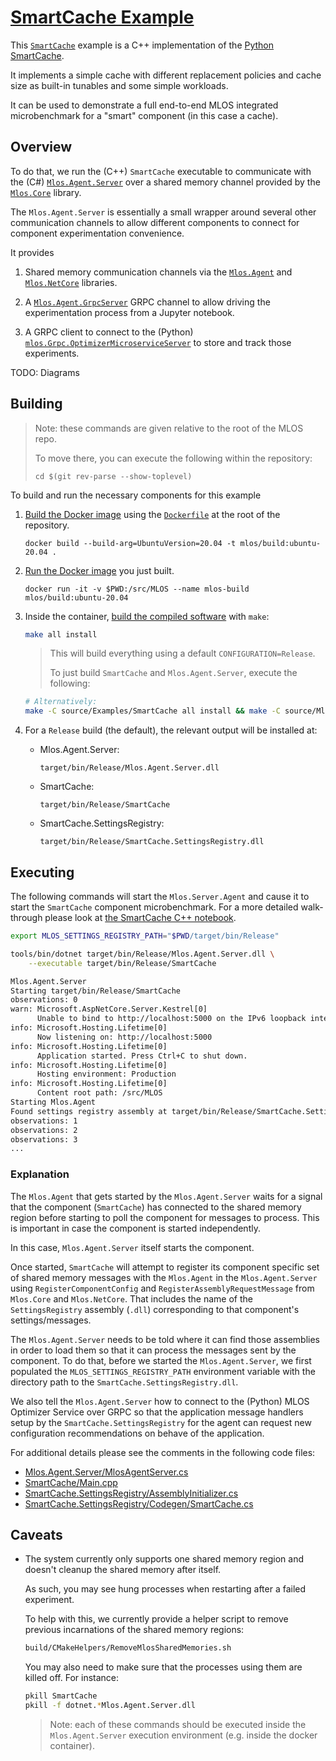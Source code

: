 # [SmartCache Example](./#mlos-github-tree-view)

This [`SmartCache`](./#mlos-github-tree-view) example is a C++ implementation of the [Python SmartCache](../../Mlos.Python/mlos/Examples/SmartCache/#mlos-github-tree-view).

It implements a simple cache with different replacement policies and cache size as built-in tunables and some simple workloads.

It can be used to demonstrate a full end-to-end MLOS integrated microbenchmark for a "smart" component (in this case a cache).

## Overview

To do that, we run the (C++) `SmartCache` executable to communicate with the (C#) [`Mlos.Agent.Server`](../../Mlos.Agent.Server/#mlos-github-tree-view) over a shared memory channel provided by the [`Mlos.Core`](../../Mlos.Core/#mlos-github-tree-view) library.

The `Mlos.Agent.Server` is essentially a small wrapper around several other communication channels to allow different components to connect for component experimentation convenience.

It provides

1. Shared memory communication channels via the [`Mlos.Agent`](../../Mlos.Agent/#mlos-github-tree-view) and [`Mlos.NetCore`](../../Mlos.NetCore/#mlos-github-tree-view) libraries.

2. A [`Mlos.Agent.GrpcServer`](../../Mlos.Agent.GrpcClient/#mlos-github-tree-view) GRPC channel to allow driving the experimentation process from a Jupyter notebook.

3. A GRPC client to connect to the (Python) [`mlos.Grpc.OptimizerMicroserviceServer`](../../Mlos.Python/mlos/Grpc/OptimizerMicroserviceServer.py#mlos-github-tree-view) to store and track those experiments.

TODO: Diagrams

## Building

> Note: these commands are given relative to the root of the MLOS repo.
>
> To move there, you can execute the following within the repository:
>
> `cd $(git rev-parse --show-toplevel)`

To build and run the necessary components for this example

1. [Build the Docker image](../../../documentation/01-Prerequisites.md#build-the-docker-image) using the [`Dockerfile`](../../../Dockerfile#mlos-github-tree-view) at the root of the repository.

    ```shell
    docker build --build-arg=UbuntuVersion=20.04 -t mlos/build:ubuntu-20.04 .
    ```

2. [Run the Docker image](../../../documentation/02-Build.md#create-a-new-container-instance) you just built.

    ```shell
    docker run -it -v $PWD:/src/MLOS --name mlos-build mlos/build:ubuntu-20.04
    ```

3. Inside the container, [build the compiled software](../../../documentation/02-Build.md#cli-make) with `make`:

    ```sh
    make all install
    ```

    > This will build everything using a default `CONFIGURATION=Release`.
    >
    > To just build `SmartCache` and `Mlos.Agent.Server`, execute the following:

      ```sh
      # Alternatively:
      make -C source/Examples/SmartCache all install && make -C source/Mlos.Agent.Server
      ```

4. For a `Release` build (the default), the relevant output will be installed at:

    - Mlos.Agent.Server:

        `target/bin/Release/Mlos.Agent.Server.dll`

    - SmartCache:

        `target/bin/Release/SmartCache`

    - SmartCache.SettingsRegistry:

        `target/bin/Release/SmartCache.SettingsRegistry.dll`

## Executing

The following commands will start the `Mlos.Server.Agent` and cause it to start the `SmartCache` component microbenchmark.
For a more detailed walk-through please look at [the SmartCache C++ notebook](https://microsoft.github.io/MLOS/source/Examples/SmartCacheCPP/).

```sh
export MLOS_SETTINGS_REGISTRY_PATH="$PWD/target/bin/Release"

tools/bin/dotnet target/bin/Release/Mlos.Agent.Server.dll \
    --executable target/bin/Release/SmartCache
```

```txt
Mlos.Agent.Server
Starting target/bin/Release/SmartCache
observations: 0
warn: Microsoft.AspNetCore.Server.Kestrel[0]
      Unable to bind to http://localhost:5000 on the IPv6 loopback interface: 'Cannot assign requested address'.
info: Microsoft.Hosting.Lifetime[0]
      Now listening on: http://localhost:5000
info: Microsoft.Hosting.Lifetime[0]
      Application started. Press Ctrl+C to shut down.
info: Microsoft.Hosting.Lifetime[0]
      Hosting environment: Production
info: Microsoft.Hosting.Lifetime[0]
      Content root path: /src/MLOS
Starting Mlos.Agent
Found settings registry assembly at target/bin/Release/SmartCache.SettingsRegistry.dll
observations: 1
observations: 2
observations: 3
...
```


### Explanation

The `Mlos.Agent` that gets started by the `Mlos.Agent.Server` waits for a signal that the component (`SmartCache`) has connected to the shared memory region before starting to poll the component for messages to process.
This is important in case the component is started independently.

In this case, `Mlos.Agent.Server` itself starts the component.

Once started, `SmartCache` will attempt to register its component specific set of shared memory messages with the `Mlos.Agent` in the `Mlos.Agent.Server` using `RegisterComponentConfig` and `RegisterAssemblyRequestMessage` from `Mlos.Core` and `Mlos.NetCore`.
That includes the name of the `SettingsRegistry` assembly (`.dll`) corresponding to that component's settings/messages.

The `Mlos.Agent.Server` needs to be told where it can find those assemblies in order to load them so that it can process the messages sent by the component.
To do that, before we started the `Mlos.Agent.Server`, we first populated the `MLOS_SETTINGS_REGISTRY_PATH` environment variable with the directory path to the `SmartCache.SettingsRegistry.dll`.

We also tell the `Mlos.Agent.Server` how to connect to the (Python) MLOS Optimizer Service over GRPC so that the application message handlers setup by the `SmartCache.SettingsRegistry` for the agent can request new configuration recommendations on behave of the application.

For additional details please see the comments in the following code files:

- [Mlos.Agent.Server/MlosAgentServer.cs](../../Mlos.Agent.Server/MlosAgentServer.cs#mlos-github-tree-view)
- [SmartCache/Main.cpp](./Main.cpp#mlos-github-tree-view)
- [SmartCache.SettingsRegistry/AssemblyInitializer.cs](./SmartCache.SettingsRegistry/AssemblyInitializer.cs#mlos-github-tree-view)
- [SmartCache.SettingsRegistry/Codegen/SmartCache.cs](./SmartCache.SettingsRegistry/Codegen/SmartCache.cs#mlos-github-tree-view)

## Caveats

- The system currently only supports one shared memory region and doesn't cleanup the shared memory after itself.

    As such, you may see hung processes when restarting after a failed experiment.

    To help with this, we currently provide a helper script to remove previous incarnations of the shared memory regions:

    ```sh
    build/CMakeHelpers/RemoveMlosSharedMemories.sh
    ```

    You may also need to make sure that the processes using them are killed off.
    For instance:

    ```sh
    pkill SmartCache
    pkill -f dotnet.*Mlos.Agent.Server.dll
    ```

    > Note: each of these commands should be executed inside the `Mlos.Agent.Server` execution environment (e.g. inside the docker container).
